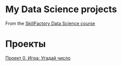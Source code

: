 # My Data Science projects

From the [SkillFactory Data Science course](https://skillfactory.ru/data-science-specialization)

# Проекты

[Проект 0. Игра: Угадай число](https://github.com/Mayoles/SF_data_science/tree/main/project_0)


